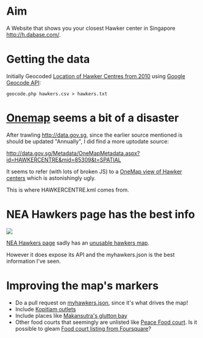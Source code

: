 # Aim

A Website that shows you your closest Hawker center in Singapore <http://h.dabase.com/>.

# Getting the data

Initially Geocoded [Location of Hawker Centres from 2010](http://data.gov.sg/Metadata/SGMatadata.aspx?id=2609080000000004677W&mid=22069) using [Google Geocode API](https://developers.google.com/maps/documentation/geocoding/):

	geocode.php hawkers.csv > hawkers.txt

# [Onemap](http://www.onemap.sg/index.html) seems a bit of a disaster

After trawling <http://data.gov.sg>, since the earlier source mentioned is
should be updated "Annually", I did find a more uptodate source:

<http://data.gov.sg/Metadata/OneMapMetadata.aspx?id=HAWKERCENTRE&mid=85309&t=SPATIAL>

It seems to refer (with lots of broken JS) to a [OneMap view of Hawker
centers](http://data.gov.sg/common/Map.aspx?Theme=HAWKERCENTRE) which is
astonishingly ugly.

This is where HAWKERCENTRE.kml comes from.

# NEA Hawkers page has the best info

<img src=http://s.natalian.org/2013-08-29/1377742549_1366x768.png>

[NEA Hawkers page](http://www.myhawkers.sg/) sadly has an [unusable hawkers map](http://www.myhawkers.sg/discover).

However it does expose its API and the myhawkers.json is the best information I've seen.

# Improving the map's markers

* Do a pull request on [myhawkers.json](myhawkers.json), since it's what drives the map!
* Include [Kopitiam outlets](http://www.kopitiam.biz/outlet_singapore.html)
* Include places like [Makansutra's glutton bay](http://www.makansutra.com/eateries_stalls.asp)
* Other food courts that seemingly are unlisted like [Peace Food court](https://foursquare.com/v/food-district-food-court/4ca2e813d7c33704c06d9c62). Is it possible to gleam [Food court listing from Foursquare](https://foursquare.com/explore?mode=url&near=Singapore&q=Food%20Court)?
